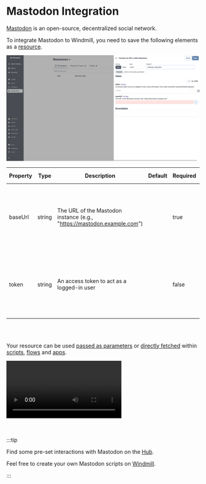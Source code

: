 # Mastodon Integration

[Mastodon](https://mastodon.social/) is an open-source, decentralized social network.

To integrate Mastodon to Windmill, you need to save the following elements as a [resource](../core_concepts/3_resources_and_types/index.mdx).

![Add Mastodon Resource](../assets/integrations/add-mastodon.png.webp)

| Property | Type   | Description                                                             | Default | Required | Where to Find                                                                                      |
| -------- | ------ | ----------------------------------------------------------------------- | ------- | -------- | -------------------------------------------------------------------------------------------------- |
| baseUrl  | string | The URL of the Mastodon instance (e.g., "https://mastodon.example.com") |         | true     | Provided by your Mastodon hosting provider or Mastodon instance URL for self-hosted instances      |
| token    | string | An access token to act as a logged-in user                              |         | false    | Mastodon > Preferences > Development > Your Applications > New Application > Generate access token |

<br/><br/>

Your resource can be used [passed as parameters](../core_concepts/3_resources_and_types/index.mdx#passing-resources-as-parameters-to-scripts-preferred) or [directly fetched](../core_concepts/3_resources_and_types/index.mdx#fetching-them-from-within-a-script-by-using-the-wmill-client-in-the-respective-language) within [scripts](../script_editor/index.mdx), [flows](../flows/1_flow_editor.mdx) and [apps](../apps/0_app_editor/index.mdx).

<video
	className="border-2 rounded-xl object-cover w-full h-full dark:border-gray-800"
	controls
	src="/videos/add_resources_variables.mp4"
/>

<br/>

:::tip

Find some pre-set interactions with Mastodon on the [Hub](https://hub.windmill.dev/integrations/mastodon).

Feel free to create your own Mastodon scripts on [Windmill](../getting_started/00_how_to_use_windmill/index.mdx).

:::
